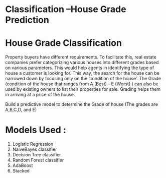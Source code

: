 # Classification –House Grade Prediction

# House Grade Classification
Property buyers have different requirements. To facilitate this, real estate companies prefer categorizing 
various houses into different grades based on various parameters. This would help agents in identifying 
the type of house a customer is looking for. This way, the search for the house can be narrowed down 
by focusing only on the ‘condition of the house’.
The Grade (condition of the house that ranges from A (Best) - E (Worst) ) can also be used by existing 
owners to list their properties for sale. Grading helps them in arriving at a price of the house.

Build a predictive model to determine the Grade of house (The grades are A,B,C,D, and E)

# Models Used :
1. Logistic Regression
2. NaiveBayes classifier
3. Decision Tree classifier
4. Random Forest classifier
5. AdaBoost
6. Stacked
